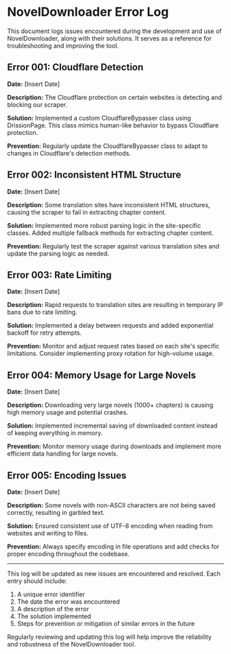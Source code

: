 # NovelDownloader Error Log

This document logs issues encountered during the development and use of NovelDownloader, along with their solutions. It serves as a reference for troubleshooting and improving the tool.

## Error 001: Cloudflare Detection

**Date:** [Insert Date]

**Description:** The Cloudflare protection on certain websites is detecting and blocking our scraper.

**Solution:** Implemented a custom CloudflareBypasser class using DrissionPage. This class mimics human-like behavior to bypass Cloudflare protection.

**Prevention:** Regularly update the CloudflareBypasser class to adapt to changes in Cloudflare's detection methods.

## Error 002: Inconsistent HTML Structure

**Date:** [Insert Date]

**Description:** Some translation sites have inconsistent HTML structures, causing the scraper to fail in extracting chapter content.

**Solution:** Implemented more robust parsing logic in the site-specific classes. Added multiple fallback methods for extracting chapter content.

**Prevention:** Regularly test the scraper against various translation sites and update the parsing logic as needed.

## Error 003: Rate Limiting

**Date:** [Insert Date]

**Description:** Rapid requests to translation sites are resulting in temporary IP bans due to rate limiting.

**Solution:** Implemented a delay between requests and added exponential backoff for retry attempts.

**Prevention:** Monitor and adjust request rates based on each site's specific limitations. Consider implementing proxy rotation for high-volume usage.

## Error 004: Memory Usage for Large Novels

**Date:** [Insert Date]

**Description:** Downloading very large novels (1000+ chapters) is causing high memory usage and potential crashes.

**Solution:** Implemented incremental saving of downloaded content instead of keeping everything in memory.

**Prevention:** Monitor memory usage during downloads and implement more efficient data handling for large novels.

## Error 005: Encoding Issues

**Date:** [Insert Date]

**Description:** Some novels with non-ASCII characters are not being saved correctly, resulting in garbled text.

**Solution:** Ensured consistent use of UTF-8 encoding when reading from websites and writing to files.

**Prevention:** Always specify encoding in file operations and add checks for proper encoding throughout the codebase.

---

This log will be updated as new issues are encountered and resolved. Each entry should include:

1. A unique error identifier
2. The date the error was encountered
3. A description of the error
4. The solution implemented
5. Steps for prevention or mitigation of similar errors in the future

Regularly reviewing and updating this log will help improve the reliability and robustness of the NovelDownloader tool.